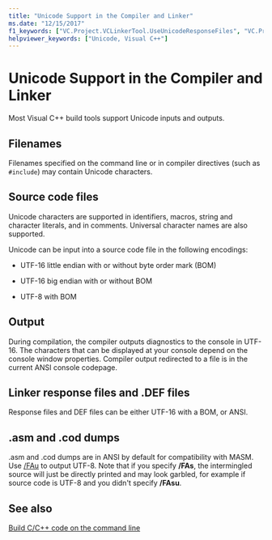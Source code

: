 ```yaml
---
title: "Unicode Support in the Compiler and Linker"
ms.date: "12/15/2017"
f1_keywords: ["VC.Project.VCLinkerTool.UseUnicodeResponseFiles", "VC.Project.VCLibrarianTool.UseUnicodeResponseFiles", "VC.Project.VCCLCompilerTool.UseUnicodeResponseFiles", "VC.Project.VCXDCMakeTool.UseUnicodeResponseFiles"]
helpviewer_keywords: ["Unicode, Visual C++"]
---
```

# Unicode Support in the Compiler and Linker

Most Visual C++ build tools support Unicode inputs and outputs.

## Filenames

Filenames specified on the command line or in compiler directives (such as `#include`) may contain Unicode characters.

## Source code files

Unicode characters are supported in identifiers, macros, string and character literals, and in comments.  Universal character names are also supported.

Unicode can be input into a source code file in the following encodings:

- UTF-16 little endian with or without byte order mark (BOM)

- UTF-16 big endian with or without BOM

- UTF-8 with BOM

## Output

During compilation, the compiler outputs diagnostics to the console in UTF-16.  The characters that can be displayed at your console depend on the console window properties.  Compiler output redirected to a file is in the current ANSI console codepage.

## Linker response files and .DEF files

Response files and DEF files can be either UTF-16 with a BOM, or ANSI.

## .asm and .cod dumps

.asm and .cod dumps are in ANSI by default for compatibility with MASM. Use [/FAu](../../build/reference/fa-fa-listing-file.md) to output UTF-8. Note that if you specify **/FAs**, the intermingled source will just be directly printed and may look garbled, for example if source code is UTF-8 and you didn't specify **/FAsu**.

## See also

[Build C/C++ code on the command line](../../build/building-on-the-command-line.md)